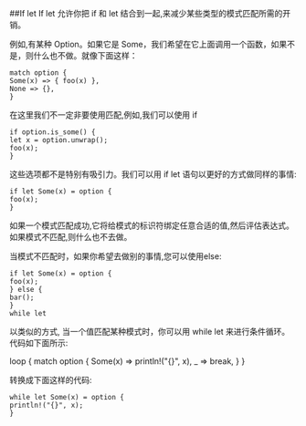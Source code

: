 ##If let 
If let 允许你把 if 和 let 结合到一起,来减少某些类型的模式匹配所需的开销。

例如,有某种 Option<T>。如果它是 Some<T>，我们希望在它上面调用一个函数，如果不是，则什么也不做。就像下面这样：

    match option {
    Some(x) => { foo(x) },
    None => {},
    }


在这里我们不一定非要使用匹配,例如,我们可以使用 if

    if option.is_some() {
    let x = option.unwrap();
    foo(x);
    }

这些选项都不是特别有吸引力。我们可以用 if let 语句以更好的方式做同样的事情:

    if let Some(x) = option {
    foo(x);
    }

如果一个模式匹配成功,它将给模式的标识符绑定任意合适的值,然后评估表达式。如果模式不匹配,则什么也不去做。

当模式不匹配时，如果你希望去做别的事情,您可以使用else:

    if let Some(x) = option {
    foo(x);
    } else {
    bar();
    }
    while let

以类似的方式, 当一个值匹配某种模式时，你可以用 while let 来进行条件循环。代码如下面所示:

loop {
match option {
Some(x) => println!("{}", x),
_ => break,
}
}

转换成下面这样的代码:

    while let Some(x) = option {
    println!("{}", x);
    }
    